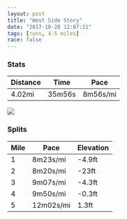```yaml
---
layout: post
title: "West Side Story"
date: "2017-10-28 12:07:21"
tags: [runs, 4-5 miles]
race: false
---
```


### Stats

| Distance | Time | Pace |
|----------|------|------|
|4.02mi|35m56s|8m56s/mi|

<img src='https://maps.googleapis.com/maps/api/staticmap?maptype=roadmap&path=enc:}yrwFvkqbMa@zC_BU{JmIgNx`@{FfYgDbEgB|GdEpFaJ`Z}@|FfAhByCdFk@~IfDvCh@xDrQ|EpSSfPnD|IaA~|@hJrFdBDtCtAkBej@kI&key=AIzaSyC1MId7bFpkLXNAaYhBSTb8jLyiSqzbDtM&size=800x800&markers=color:yellow|label:S|40.73391,-73.98604&markers=color:green|label:F|40.726719999999986,-74.01142999999998'>

### Splits

| Mile | Pace | Elevation |
|------|------|-----------|
|1|8m23s/mi|-4.9ft|
|2|8m20s/mi|-23ft|
|3|9m07s/mi|-4.3ft|
|4|9m50s/mi|-0.3ft|
|5|12m02s/mi|1.3ft|
